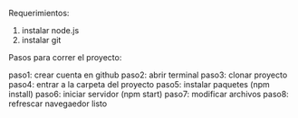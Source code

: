 Requerimientos:

1) instalar node.js
2) instalar git

Pasos para correr el proyecto:

paso1: crear cuenta en github
paso2: abrir terminal
paso3: clonar proyecto
paso4: entrar a la carpeta del proyecto
paso5: instalar paquetes (npm install)
paso6: iniciar servidor (npm start)
paso7: modificar archivos
paso8: refrescar navegaedor
listo
